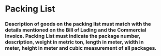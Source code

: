 # Packing List

### **Description of goods on the packing list must match with the details mentioned on the Bill of Lading and the Commercial Invoice. Packing List must indicate the package number, description, weight in metric ton, length in meter, width in meter, height in meter and cubic measurement of all packages.** <a id="description-of-goods-on-the-packing-list-must-match-with-the-details-mentioned-on-the-bill-of-lading-and-the-commercial-invoice-packing-list-must-indicate-the-package-number-description-weight-in-metric-ton-length-in-meter-width-in-meter-height-in-meter-and-cubic-measurement-of-all-packages"></a>

[  
](https://app.gitbook.com/@techlit-africa-1/s/lessons/~/drafts/-Lh9AIBUgeVea4rreqCI/primary/shipping-used-computers/master-bill-of-lading)


